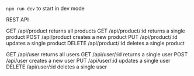 `npm run dev` to start in dev mode

REST API

GET /api/product returns all products
GET /api/product/:id returns a single product
POST /api/product creates a new product
PUT /api/product/:id updates a single product
DELETE /api/product/:id deletes a single product

GET /api/user returns all users
GET /api/user/:id returns a single user
POST /api/user creates a new user
PUT /api/user/:id updates a single user
DELETE /api/user/:id deletes a single user